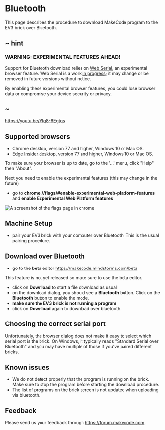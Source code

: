# Bluetooth

This page describes the procedure to download MakeCode program to the EV3 brick 
over Bluetooth.

## ~ hint

### WARNING: EXPERIMENTAL FEATURES AHEAD! 

Support for Bluetooth download relies on [Web Serial](https://wicg.github.io/serial/),
an experimental browser feature. Web Serial is a work [in progress](https://www.chromestatus.com/feature/6577673212002304); 
it may change or be removed in future versions without notice.

By enabling these experimental browser features, you could lose browser data or compromise your device security 
or privacy.

## ~

https://youtu.be/VIq8-6Egtqs

## Supported browsers

* Chrome desktop, version 77 and higher, Windows 10 or Mac OS.
* [Edge Insider desktop](https://www.microsoftedgeinsider.com), version 77 and higher, Windows 10 or Mac OS.

To make sure your browser is up to date, go to the '...' menu, click "Help" then "About".

Next you need to enable the experimental features (this may change in the future)

* go to **chrome://flags/#enable-experimental-web-platform-features** and **enable** 
**Experimental Web Platform features**

![A screenshot of the flags page in chrome](/static/bluetooth/experimental.png)

## Machine Setup

* pair your EV3 brick with your computer over Bluetooth. This is the usual pairing procedure.

## Download over Bluetooth

* go to the **beta** editor https://makecode.mindstorms.com/beta

This feature is not yet released so make sure to use the beta editor.

* click on **Download** to start a file download as usual
* on the download dialog, you should see a **Bluetooth** button. Click on the
**Bluetooth** button to enable the mode.
* **make sure the EV3 brick is not running a program**
* click on **Download** again to download over bluetooth.

## Choosing the correct serial port

Unfortunately, the browser dialog does not make it easy to select which serial port is the brick.
On Windows, it typically reads "Standard Serial over Bluetooth" and you may 
have multiple of those if you've paired different bricks.

## Known issues

* We do not detect properly that the program is running on the brick. Make sure to stop the program before starting the download procedure.
* The list of programs on the brick screen is not updated when uploading via bluetooth.

## Feedback

Please send us your feedback through https://forum.makecode.com.